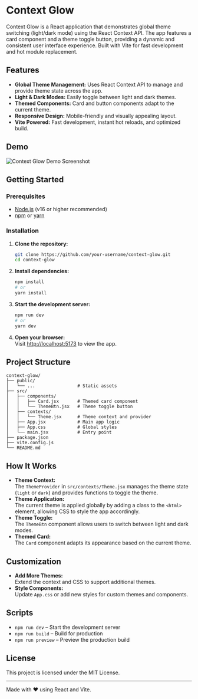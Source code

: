 # Context Glow

Context Glow is a React application that demonstrates global theme switching (light/dark mode) using the React Context API. The app features a card component and a theme toggle button, providing a dynamic and consistent user interface experience. Built with Vite for fast development and hot module replacement.

## Features

- **Global Theme Management:** Uses React Context API to manage and provide theme state across the app.
- **Light & Dark Modes:** Easily toggle between light and dark themes.
- **Themed Components:** Card and button components adapt to the current theme.
- **Responsive Design:** Mobile-friendly and visually appealing layout.
- **Vite Powered:** Fast development, instant hot reloads, and optimized build.

## Demo

![Context Glow Demo Screenshot](demo-screenshot.png) <!-- Add a screenshot if available -->

## Getting Started

### Prerequisites

- [Node.js](https://nodejs.org/) (v16 or higher recommended)
- [npm](https://www.npmjs.com/) or [yarn](https://yarnpkg.com/)

### Installation

1. **Clone the repository:**
   ```bash
   git clone https://github.com/your-username/context-glow.git
   cd context-glow
   ```

2. **Install dependencies:**
   ```bash
   npm install
   # or
   yarn install
   ```

3. **Start the development server:**
   ```bash
   npm run dev
   # or
   yarn dev
   ```

4. **Open your browser:**  
   Visit [http://localhost:5173](http://localhost:5173) to view the app.

## Project Structure

```
context-glow/
├── public/
│   └── ...                # Static assets
├── src/
│   ├── components/
│   │   ├── Card.jsx       # Themed card component
│   │   └── ThemeBtn.jsx   # Theme toggle button
│   ├── contexts/
│   │   └── Theme.jsx      # Theme context and provider
│   ├── App.jsx            # Main app logic
│   ├── App.css            # Global styles
│   └── main.jsx           # Entry point
├── package.json
├── vite.config.js
└── README.md
```

## How It Works

- **Theme Context:**  
  The `ThemeProvider` in `src/contexts/Theme.jsx` manages the theme state (`light` or `dark`) and provides functions to toggle the theme.
- **Theme Application:**  
  The current theme is applied globally by adding a class to the `<html>` element, allowing CSS to style the app accordingly.
- **Theme Toggle:**  
  The `ThemeBtn` component allows users to switch between light and dark modes.
- **Themed Card:**  
  The `Card` component adapts its appearance based on the current theme.

## Customization

- **Add More Themes:**  
  Extend the context and CSS to support additional themes.
- **Style Components:**  
  Update `App.css` or add new styles for custom themes and components.

## Scripts

- `npm run dev` – Start the development server
- `npm run build` – Build for production
- `npm run preview` – Preview the production build

## License

This project is licensed under the MIT License.

---

Made with ❤️ using React and Vite.
